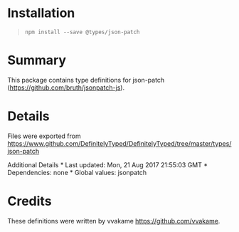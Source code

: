 Installation
============

> `npm install --save @types/json-patch`

Summary
=======

This package contains type definitions for json-patch (https://github.com/bruth/jsonpatch-js).

Details
=======

Files were exported from https://www.github.com/DefinitelyTyped/DefinitelyTyped/tree/master/types/json-patch

Additional Details \* Last updated: Mon, 21 Aug 2017 21:55:03 GMT \* Dependencies: none \* Global values: jsonpatch

Credits
=======

These definitions were written by vvakame <a href="https://github.com/vvakame" class="uri">https://github.com/vvakame</a>.
